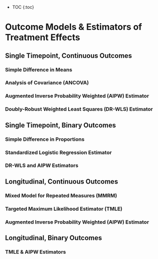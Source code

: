 * TOC
{:toc}

# Outcome Models & Estimators of Treatment Effects

## Single Timepoint, Continuous Outcomes

### Simple Difference in Means

### Analysis of Covariance (ANCOVA)

### Augmented Inverse Probability Weighted (AIPW) Estimator

### Doubly-Robust Weighted Least Squares (DR-WLS) Estimator




## Single Timepoint, Binary Outcomes

### Simple Difference in Proportions

### Standardized Logistic Regression Estimator

### DR-WLS and AIPW Estimators




## Longitudinal, Continuous Outcomes

### Mixed Model for Repeated Measures (MMRM)

### Targeted Maximum Likelihood Estimator (TMLE)

### Augmented Inverse Probability Weighted (AIPW) Estimator




## Longitudinal, Binary Outcomes

### TMLE & AIPW Estimators
